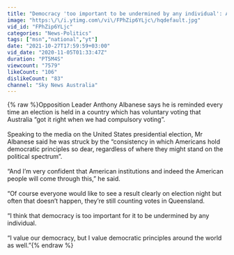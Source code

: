 ```yaml
---
title: "Democracy 'too important to be undermined by any individual': Albanese"
image: "https:\/\/i.ytimg.com\/vi\/FPhZip6YLjc\/hqdefault.jpg"
vid_id: "FPhZip6YLjc"
categories: "News-Politics"
tags: ["msn","national","yt"]
date: "2021-10-27T17:59:59+03:00"
vid_date: "2020-11-05T01:33:47Z"
duration: "PT5M4S"
viewcount: "7579"
likeCount: "106"
dislikeCount: "83"
channel: "Sky News Australia"
---
```

{% raw %}Opposition Leader Anthony Albanese says he is reminded every time an election is held in a country which has voluntary voting that Australia “got it right when we had compulsory voting”. <br /><br />Speaking to the media on the United States presidential election, Mr Albanese said he was struck by the “consistency in which Americans hold democratic principles so dear, regardless of where they might stand on the political spectrum”. <br /><br />“And I’m very confident that American institutions and indeed the American people will come through this,” he said. <br /><br />“Of course everyone would like to see a result clearly on election night but often that doesn’t happen, they’re still counting votes in Queensland.<br /><br />“I think that democracy is too important for it to be undermined by any individual. <br /><br />“I value our democracy, but I value democratic principles around the world as well.”{% endraw %}
